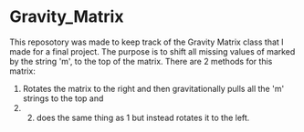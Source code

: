# Gravity_Matrix
This reposotory was made to keep track of the Gravity Matrix class that I made for a final project. 
The purpose is to shift all missing values of marked by the string 'm', to the top of the matrix. 
There are 2 methods for this matrix: 
1) Rotates the matrix to the right and then gravitationally pulls all the 'm' strings to the top and
2) 2) does the same thing as 1 but instead rotates it to the left.
